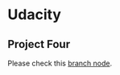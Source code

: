 # Udacity
## Project Four
Please check this [branch node](https://github.com/johncban/Udacity/tree/fsnd-prjfour/Fullstack/ProjectFour).
